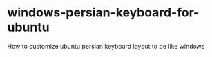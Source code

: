 # windows-persian-keyboard-for-ubuntu
How to customize ubuntu persian keyboard layout to be like windows
